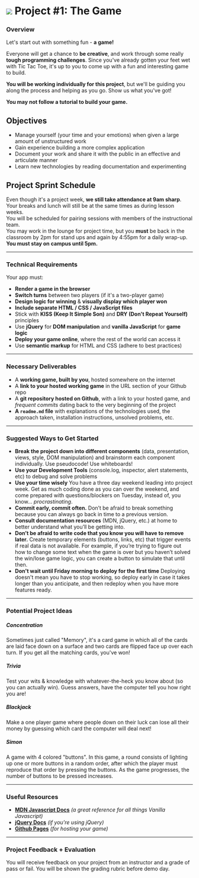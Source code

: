 # ![](https://ga-dash.s3.amazonaws.com/production/assets/logo-9f88ae6c9c3871690e33280fcf557f33.png) Project #1: The Game

### Overview

Let's start out with something fun - **a game!**

Everyone will get a chance to **be creative**, and work through some really **tough programming challenges**. Since you've already gotten your feet wet with Tic Tac Toe, it's up to you to come up with a fun and interesting game to build.

**You will be working individually for this project**, but we'll be guiding you along the process and helping as you go. Show us what you've got!

**You may not follow a tutorial to build your game.**

## Objectives

- Manage yourself (your time and your emotions) when given a large amount of unstructured work
- Gain experience building a more complex application
- Document your work and share it with the public in an effective and articulate manner
- Learn new technologies by reading documentation and experimenting

## Project Sprint Schedule

Even though it's a project week, **we still take attendance at 9am sharp**.  
Your breaks and lunch will still be at the same times as during lesson weeks.    
You will be scheduled for pairing sessions with members of the instructional team.    
You may work in the lounge for project time, but you **must** be back in the classroom by 2pm for stand ups and again by 4:55pm for a daily wrap-up.  
**You must stay on campus until 5pm.** 

---

### Technical Requirements

Your app must:

* **Render a game in the browser**
* **Switch turns** between two players (if it's a two-player game)
* **Design logic for winning** & **visually display which player won**
* **Include separate HTML / CSS / JavaScript files**
* Stick with **KISS (Keep It Simple Son)** and **DRY (Don't Repeat Yourself)** principles
* Use **jQuery** for **DOM manipulation** and **vanilla JavaScript** for **game logic**
* **Deploy your game online**, where the rest of the world can access it
* Use **semantic markup** for HTML and CSS (adhere to best practices)

---

### Necessary Deliverables

* A **working game, built by you**, hosted somewhere on the internet
* A **link to your hosted working game** in the URL section of your Github repo
* A **git repository hosted on Github**, with a link to your hosted game, and *frequent commits* dating back to the very beginning of the project
* **A ``readme.md`` file** with explanations of the technologies used, the approach taken, installation instructions, unsolved problems, etc.

---

### Suggested Ways to Get Started

* **Break the project down into different components** (data, presentation, views, style, DOM manipulation) and brainstorm each component individually. Use pseudocode! Use whiteboards!
* **Use your Development Tools** (console.log, inspector, alert statements, etc) to debug and solve problems
* **Use your time wisely** You have a three day weekend leading into project week. Get as much coding done as you can over the weekend, and come prepared with questions/blockers on Tuesday, instead of, you know... _procrastinating_.
* **Commit early, commit often.** Don’t be afraid to break something because you can always go back in time to a previous version.
* **Consult documentation resources** (MDN, jQuery, etc.) at home to better understand what you’ll be getting into.
* **Don’t be afraid to write code that you know you will have to remove later.** Create temporary elements (buttons, links, etc) that trigger events if real data is not available. For example, if you’re trying to figure out how to change some text when the game is over but you haven’t solved the win/lose game logic, you can create a button to simulate that until then.
* **Don't wait until Friday morning to deploy for the first time** Deploying doesn't mean you have to stop working, so deploy early in case it takes longer than you anticipate, and then redeploy when you have more features ready.

---

### Potential Project Ideas

##### Concentration
Sometimes just called "Memory", it's a card game in which all of the cards are laid face down on a surface and two cards are flipped face up over each turn. If you get all the matching cards, you've won!

##### Trivia
Test your wits & knowledge with whatever-the-heck you know about (so you can actually win). Guess answers, have the computer tell you how right you are!

##### Blackjack
Make a one player game where people down on their luck can lose all their money by guessing which card the computer will deal next!

##### Simon
A game with 4 colored "buttons". In this game, a round consists of lighting up one or more buttons in a random order, after which the player must reproduce that order by pressing the buttons. As the game progresses, the number of buttons to be pressed increases.

---

### Useful Resources

* **[MDN Javascript Docs](https://developer.mozilla.org/en-US/docs/Web/JavaScript)** _(a great reference for all things Vanilla Javascript)_
* **[jQuery Docs](http://api.jquery.com)** _(if you're using jQuery)_
* **[Github Pages](https://pages.github.com)** _(for hosting your game)_

---

### Project Feedback + Evaluation

You will receive feedback on your project from an instructor and a grade of pass or fail. You will be shown the grading rubric before demo day.